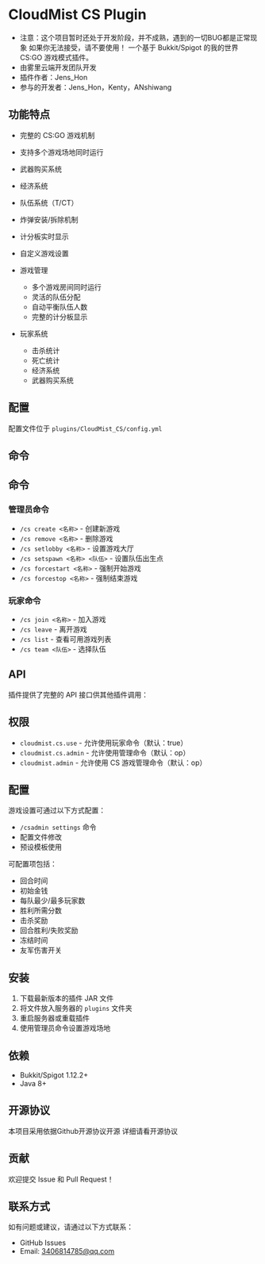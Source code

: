 # CloudMist CS Plugin
- 注意：这个项目暂时还处于开发阶段，并不成熟，遇到的一切BUG都是正常现象
如果你无法接受，请不要使用！
一个基于 Bukkit/Spigot 的我的世界 CS:GO 游戏模式插件。
- 由雾里云端开发团队开发
- 插件作者：Jens_Hon
- 参与的开发者：Jens_Hon，Kenty，ANshiwang

## 功能特点

- 完整的 CS:GO 游戏机制
- 支持多个游戏场地同时运行
- 武器购买系统
- 经济系统
- 队伍系统（T/CT）
- 炸弹安装/拆除机制
- 计分板实时显示
- 自定义游戏设置

- 游戏管理
  - 多个游戏房间同时运行
  - 灵活的队伍分配
  - 自动平衡队伍人数
  - 完整的计分板显示

- 玩家系统
  - 击杀统计
  - 死亡统计
  - 经济系统
  - 武器购买系统

## 配置

配置文件位于 `plugins/CloudMist_CS/config.yml`

## 命令

## 命令

### 管理员命令
- `/cs create <名称>` - 创建新游戏
- `/cs remove <名称>` - 删除游戏
- `/cs setlobby <名称>` - 设置游戏大厅
- `/cs setspawn <名称> <队伍>` - 设置队伍出生点
- `/cs forcestart <名称>` - 强制开始游戏
- `/cs forcestop <名称>` - 强制结束游戏

### 玩家命令
- `/cs join <名称>` - 加入游戏
- `/cs leave` - 离开游戏
- `/cs list` - 查看可用游戏列表
- `/cs team <队伍>` - 选择队伍

## API

插件提供了完整的 API 接口供其他插件调用：

## 权限

- `cloudmist.cs.use` - 允许使用玩家命令（默认：true）
- `cloudmist.cs.admin` - 允许使用管理命令（默认：op）
- `cloudmist.admin` - 允许使用 CS 游戏管理命令（默认：op）

## 配置

游戏设置可通过以下方式配置：

- `/csadmin settings` 命令
- 配置文件修改
- 预设模板使用

可配置项包括：
- 回合时间
- 初始金钱
- 每队最少/最多玩家数
- 胜利所需分数
- 击杀奖励
- 回合胜利/失败奖励
- 冻结时间
- 友军伤害开关

## 安装

1. 下载最新版本的插件 JAR 文件
2. 将文件放入服务器的 `plugins` 文件夹
3. 重启服务器或重载插件
4. 使用管理员命令设置游戏场地

## 依赖

- Bukkit/Spigot 1.12.2+
- Java 8+

## 开源协议

本项目采用依据Github开源协议开源
详细请看开源协议

## 贡献

欢迎提交 Issue 和 Pull Request！

## 联系方式

如有问题或建议，请通过以下方式联系：

- GitHub Issues
- Email: 3406814785@qq.com
